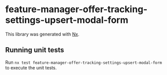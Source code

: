 # feature-manager-offer-tracking-settings-upsert-modal-form

This library was generated with [Nx](https://nx.dev).

## Running unit tests

Run `nx test feature-manager-offer-tracking-settings-upsert-modal-form` to execute the unit tests.
